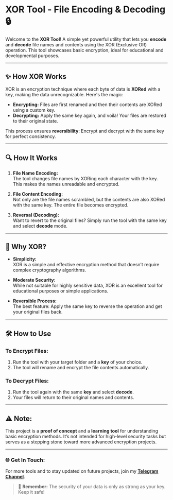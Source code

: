 # XOR Tool - File Encoding & Decoding 🔒

Welcome to the **XOR Tool**! A simple yet powerful utility that lets you **encode** and **decode** file names and contents using the XOR (Exclusive OR) operation. This tool showcases basic encryption, ideal for educational and developmental purposes.

---

## ✨ **How XOR Works**

XOR is an encryption technique where each byte of data is **XORed** with a key, making the data unrecognizable. Here's the magic:

- **Encrypting:** Files are first renamed and then their contents are XORed using a custom key.
- **Decrypting:** Apply the same key again, and voilà! Your files are restored to their original state.

This process ensures **reversibility**: Encrypt and decrypt with the same key for perfect consistency.

---

## 🔍 **How It Works**

1. **File Name Encoding:**  
   The tool changes file names by XORing each character with the key. This makes the names unreadable and encrypted.

2. **File Content Encoding:**  
   Not only are the file names scrambled, but the contents are also XORed with the same key. The entire file becomes encrypted.

3. **Reversal (Decoding):**  
   Want to revert to the original files? Simply run the tool with the same key and select **decode** mode.

---

## 🚀 **Why XOR?**

- **Simplicity:**  
   XOR is a simple and effective encryption method that doesn’t require complex cryptography algorithms.

- **Moderate Security:**  
   While not suitable for highly sensitive data, XOR is an excellent tool for educational purposes or simple applications.

- **Reversible Process:**  
   The best feature: Apply the same key to reverse the operation and get your original files back.

---

## 🛠️ **How to Use**

### To Encrypt Files:
1. Run the tool with your target folder and a **key** of your choice.
2. The tool will rename and encrypt the file contents automatically.

### To Decrypt Files:
1. Run the tool again with the same **key** and select **decode**.
2. Your files will return to their original names and contents.

---

## ⚠️ **Note:**
This project is a **proof of concept** and a **learning tool** for understanding basic encryption methods. It’s not intended for high-level security tasks but serves as a stepping stone toward more advanced encryption projects.

---

### 🌐 **Get In Touch:**
For more tools and to stay updated on future projects, join my **[Telegram Channel](https://t.me/WebSecExplorers)**.

> 🔑 **Remember:** The security of your data is only as strong as your key. Keep it safe!
